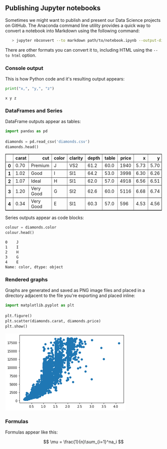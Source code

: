 ## Publishing Jupyter notebooks

Sometimes we might want to publish and present our Data Science projects on GitHub. The Anaconda command line utility provides a quick way to convert a notebook into Markdown using the following command:

```bash
   > jupyter nbconvert --to markdown path/to/notebook.ipynb --output-dir path/to/outputdirectory
```

There are other formats you can convert it to, including HTML using the `--to html` option.

### Console output

This is how Python code and it's resulting output appears:


```python
print("x,", "y,", "z")
```

    x y z
    

### DataFrames and Series

DataFrame outputs appear as tables:


```python
import pandas as pd

diamonds = pd.read_csv('diamonds.csv')
diamonds.head()
```




<div>
<style scoped>
    .dataframe tbody tr th:only-of-type {
        vertical-align: middle;
    }

    .dataframe tbody tr th {
        vertical-align: top;
    }

    .dataframe thead th {
        text-align: right;
    }
</style>
<table border="1" class="dataframe">
  <thead>
    <tr style="text-align: right;">
      <th></th>
      <th>carat</th>
      <th>cut</th>
      <th>color</th>
      <th>clarity</th>
      <th>depth</th>
      <th>table</th>
      <th>price</th>
      <th>x</th>
      <th>y</th>
      <th>z</th>
    </tr>
  </thead>
  <tbody>
    <tr>
      <th>0</th>
      <td>0.70</td>
      <td>Premium</td>
      <td>J</td>
      <td>VS2</td>
      <td>61.2</td>
      <td>60.0</td>
      <td>1940</td>
      <td>5.73</td>
      <td>5.70</td>
      <td>3.50</td>
    </tr>
    <tr>
      <th>1</th>
      <td>1.02</td>
      <td>Good</td>
      <td>I</td>
      <td>SI1</td>
      <td>64.2</td>
      <td>53.0</td>
      <td>3998</td>
      <td>6.30</td>
      <td>6.26</td>
      <td>4.03</td>
    </tr>
    <tr>
      <th>2</th>
      <td>1.07</td>
      <td>Ideal</td>
      <td>H</td>
      <td>SI1</td>
      <td>62.0</td>
      <td>57.0</td>
      <td>4918</td>
      <td>6.56</td>
      <td>6.51</td>
      <td>4.05</td>
    </tr>
    <tr>
      <th>3</th>
      <td>1.20</td>
      <td>Very Good</td>
      <td>G</td>
      <td>SI2</td>
      <td>62.6</td>
      <td>60.0</td>
      <td>5116</td>
      <td>6.68</td>
      <td>6.74</td>
      <td>4.20</td>
    </tr>
    <tr>
      <th>4</th>
      <td>0.34</td>
      <td>Very Good</td>
      <td>E</td>
      <td>SI1</td>
      <td>60.3</td>
      <td>57.0</td>
      <td>596</td>
      <td>4.53</td>
      <td>4.56</td>
      <td>2.74</td>
    </tr>
  </tbody>
</table>
</div>



Series outputs appear as code blocks:


```python
colour = diamonds.color
colour.head()
```




    0    J
    1    I
    2    H
    3    G
    4    E
    Name: color, dtype: object



### Rendered graphs

Graphs are generated and saved as PNG image files and placed in a directory adjacent to the file you're exporting and placed inline:


```python
import matplotlib.pyplot as plt

plt.figure()
plt.scatter(diamonds.carat, diamonds.price)
plt.show()
```


    
![png](Notebook_files/Notebook_8_0.png)
    


### Formulas

Formulas appear like this:

$$ \mu = \frac{1}{n}\sum_{i=1}^na_i $$


